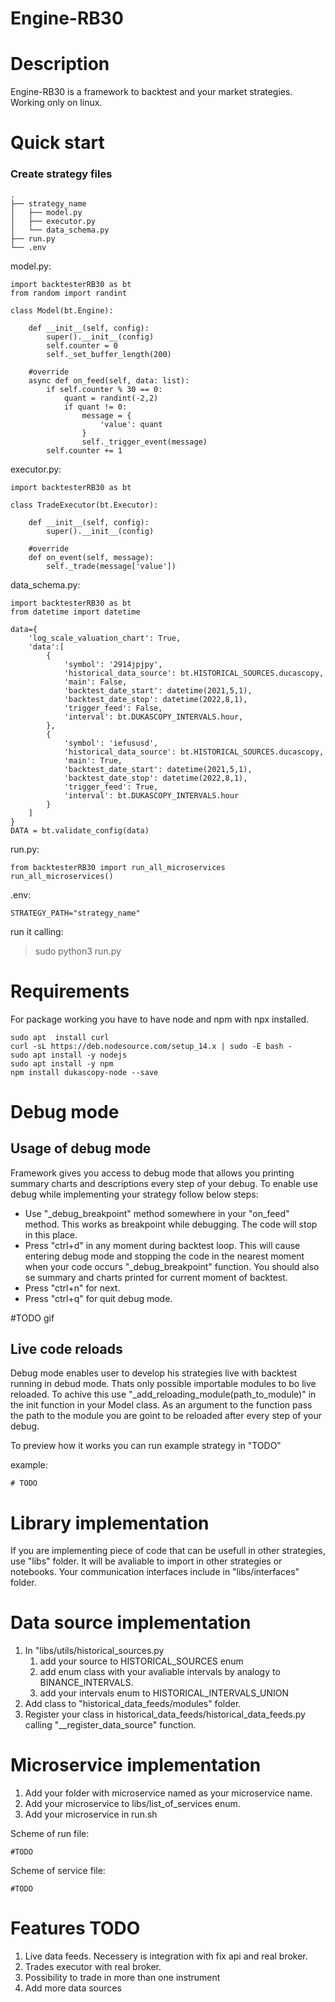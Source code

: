 # Engine-RB30

# Description

Engine-RB30 is a framework to backtest and your market strategies. Working only on linux.

<!-- ![Picture](./Figure_1.png) -->

# Quick start


### Create strategy files

    .
    ├── strategy_name                    
    │   ├── model.py           
    │   ├── executor.py          
    │   └── data_schema.py 
    ├── run.py            
    └── .env

model.py:
~~~
import backtesterRB30 as bt
from random import randint

class Model(bt.Engine):
    
    def __init__(self, config):
        super().__init__(config)
        self.counter = 0
        self._set_buffer_length(200)

    #override
    async def on_feed(self, data: list):
        if self.counter % 30 == 0:
            quant = randint(-2,2)
            if quant != 0:
                message = {
                    'value': quant
                }
                self._trigger_event(message)
        self.counter += 1
~~~

executor.py:
~~~
import backtesterRB30 as bt

class TradeExecutor(bt.Executor):

    def __init__(self, config):
        super().__init__(config)

    #override
    def on_event(self, message):
        self._trade(message['value'])
~~~

data_schema.py:
~~~
import backtesterRB30 as bt
from datetime import datetime

data={
    'log_scale_valuation_chart': True,
    'data':[
        {
            'symbol': '2914jpjpy',
            'historical_data_source': bt.HISTORICAL_SOURCES.ducascopy,
            'main': False,
            'backtest_date_start': datetime(2021,5,1),
            'backtest_date_stop': datetime(2022,8,1),
            'trigger_feed': False,
            'interval': bt.DUKASCOPY_INTERVALS.hour,
        },
        {
            'symbol': 'iefususd',
            'historical_data_source': bt.HISTORICAL_SOURCES.ducascopy,
            'main': True,
            'backtest_date_start': datetime(2021,5,1),
            'backtest_date_stop': datetime(2022,8,1),
            'trigger_feed': True,
            'interval': bt.DUKASCOPY_INTERVALS.hour
        }
    ]
}
DATA = bt.validate_config(data)
~~~

run.py:
~~~
from backtesterRB30 import run_all_microservices
run_all_microservices()
~~~

.env:
~~~
STRATEGY_PATH="strategy_name"
~~~
run it calling:
> sudo python3 run.py

#
# Requirements
For package working you have to have node and npm with npx installed.
~~~
sudo apt  install curl
curl -sL https://deb.nodesource.com/setup_14.x | sudo -E bash -
sudo apt install -y nodejs
sudo apt install -y npm
npm install dukascopy-node --save
~~~

# Debug mode

## Usage of debug mode
Framework gives you access to debug mode that allows you printing summary charts and descriptions every step of your debug. To enable use debug while implementing your strategy follow below steps:
- Use "_debug_breakpoint" method somewhere in your "on_feed" method. This works as breakpoint while debugging. The code will stop in this place.
- Press "ctrl+d" in any moment during backtest loop. This will cause entering debug mode and stopping the code in the nearest moment when your code occurs "_debug_breakpoint" function. You should also se summary and charts printed for current moment of backtest.
- Press "ctrl+n" for next.
- Press "ctrl+q" for quit debug mode.

#TODO gif

## Live code reloads
Debug mode enables user to develop his strategies live with backtest running in debud mode. Thats only possible importable modules to bo live reloaded. To achive this use "_add_reloading_module(path_to_module)" in the init function in your Model class. As an argument to the function pass the path to the module you are goint to be reloaded after every step of your debug.

To preview how it works you can run example strategy in "TODO"

example:

~~~
# TODO
~~~

# Library implementation

If you are implementing piece of code that can be usefull in other strategies, use "libs" folder. It will be avaliable to import in other strategies or notebooks.
Your communication interfaces include in "libs/interfaces" folder.

# Data source implementation
1. In "libs/utils/historical_sources.py 
   1. add your source to HISTORICAL_SOURCES enum
   2. add enum class with your avaliable intervals by analogy to BINANCE_INTERVALS.
   3. add your intervals enum to HISTORICAL_INTERVALS_UNION
2. Add class to "historical_data_feeds/modules" folder.
3. Register your class in historical_data_feeds/historical_data_feeds.py calling "__register_data_source" function.

# Microservice implementation

1. Add your folder with microservice named as your microservice name.
2. Add your microservice to libs/list_of_services enum.
3. Add your microservice in run.sh

Scheme of run file:
~~~
#TODO
~~~

Scheme of service file:
~~~
#TODO
~~~

# Features TODO

1. Live data feeds. Necessery is integration with fix api and real broker.
2. Trades executor with real broker. 
3. Possibility to trade in more than one instrument
4. Add more data sources 